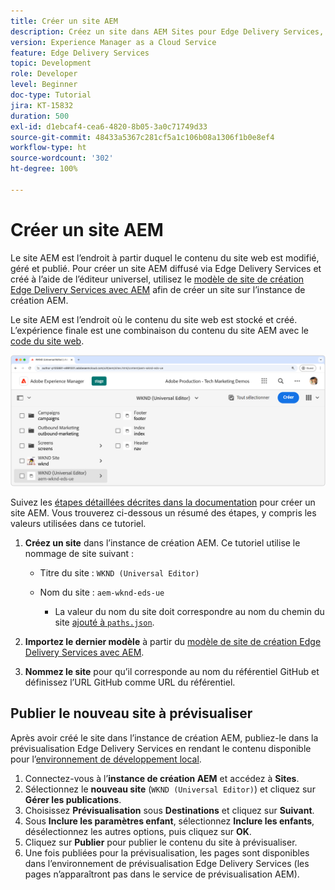 ```yaml
---
title: Créer un site AEM
description: Créez un site dans AEM Sites pour Edge Delivery Services, modifiable à l’aide de l’éditeur universel.
version: Experience Manager as a Cloud Service
feature: Edge Delivery Services
topic: Development
role: Developer
level: Beginner
doc-type: Tutorial
jira: KT-15832
duration: 500
exl-id: d1ebcaf4-cea6-4820-8b05-3a0c71749d33
source-git-commit: 48433a5367c281cf5a1c106b08a1306f1b0e8ef4
workflow-type: ht
source-wordcount: '302'
ht-degree: 100%

---
```


# Créer un site AEM

Le site AEM est l’endroit à partir duquel le contenu du site web est modifié, géré et publié. Pour créer un site AEM diffusé via Edge Delivery Services et créé à l’aide de l’éditeur universel, utilisez le [modèle de site de création Edge Delivery Services avec AEM](https://github.com/adobe-rnd/aem-boilerplate-xwalk/releases) afin de créer un site sur l’instance de création AEM.

Le site AEM est l’endroit où le contenu du site web est stocké et créé. L’expérience finale est une combinaison du contenu du site AEM avec le [code du site web](./1-new-code-project.md).

![Nouveau site AEM pour Edge Delivery Services et l’éditeur universel](./assets/2-new-aem-site/new-site.png)

Suivez les [étapes détaillées décrites dans la documentation](https://experienceleague.adobe.com/fr/docs/experience-manager-cloud-service/content/edge-delivery/wysiwyg-authoring/edge-dev-getting-started#create-aem-site) pour créer un site AEM.  Vous trouverez ci-dessous un résumé des étapes, y compris les valeurs utilisées dans ce tutoriel.
1. **Créez un site** dans l’instance de création AEM. Ce tutoriel utilise le nommage de site suivant :
   * Titre du site : `WKND (Universal Editor)`
   * Nom du site : `aem-wknd-eds-ue`

      * La valeur du nom du site doit correspondre au nom du chemin du site [ajouté à `paths.json`](https://experienceleague.adobe.com/fr/docs/experience-manager-cloud-service/content/edge-delivery/wysiwyg-authoring/path-mapping).

2. **Importez le dernier modèle** à partir du [modèle de site de création Edge Delivery Services avec AEM](https://github.com/adobe-rnd/aem-boilerplate-xwalk/releases).
3. **Nommez le site** pour qu’il corresponde au nom du référentiel GitHub et définissez l’URL GitHub comme URL du référentiel.

## Publier le nouveau site à prévisualiser

Après avoir créé le site dans l’instance de création AEM, publiez-le dans la prévisualisation Edge Delivery Services en rendant le contenu disponible pour l’[environnement de développement local](./3-local-development-environment.md).

1. Connectez-vous à l’**instance de création AEM** et accédez à **Sites**.
2. Sélectionnez le **nouveau site** (`WKND (Universal Editor)`) et cliquez sur **Gérer les publications**.
3. Choisissez **Prévisualisation** sous **Destinations** et cliquez sur **Suivant**.
4. Sous **Inclure les paramètres enfant**, sélectionnez **Inclure les enfants**, désélectionnez les autres options, puis cliquez sur **OK**.
5. Cliquez sur **Publier** pour publier le contenu du site à prévisualiser.
6. Une fois publiées pour la prévisualisation, les pages sont disponibles dans l’environnement de prévisualisation Edge Delivery Services (les pages n’apparaîtront pas dans le service de prévisualisation AEM).
